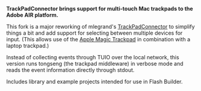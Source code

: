 **TrackPadConnector brings support for multi-touch Mac trackpads to the Adobe AIR platform.**

This fork is a major reworking of mlegrand's [TrackPadConnector](https://github.com/mlegrand/TrackPadConnector) to simplify things a bit and add support for selecting between multiple devices for input. (This allows use of the [Apple Magic Trackpad](http://www.apple.com/magictrackpad/) in combination with a laptop trackpad.)

Instead of collecting events through TUIO over the local network, this version runs tongseng (the trackpad middleware) in verbose mode and reads the event information directly through stdout.

Includes library and example projects intended for use in Flash Builder.